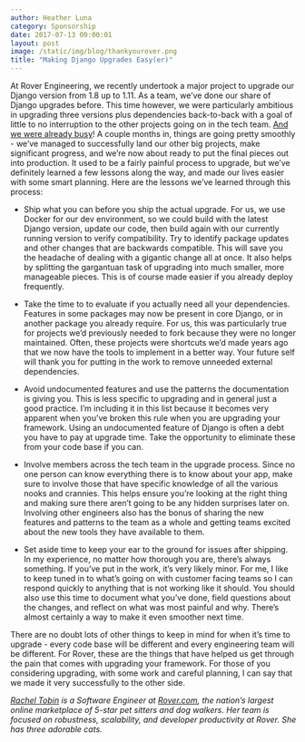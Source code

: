 ```yaml
---
author: Heather Luna
category: Sponsorship
date: 2017-07-13 00:00:01
layout: post
image: /static/img/blog/thankyourover.png
title: "Making Django Upgrades Easy(er)"
---
```


At Rover Engineering, we recently undertook a major project to upgrade
our Django version from 1.8 up to 1.11. As a team, we’ve done our share
of Django upgrades before. This time however, we were particularly
ambitious in upgrading three versions plus dependencies back-to-back
with a goal of little to no interruption to the other projects going on
in the tech team. [And we were already busy](https://www.geekwire.com/2017/rover-acquires-dogvacay-biggest-competitor-online-dog-sitting-marketplace/)!
A couple months in, things are going pretty smoothly - we’ve managed to
successfully land our other big projects, make significant progress, 
and we’re now about ready to put the final pieces out into production. 
It used to be a fairly painful process to upgrade, but we’ve definitely
learned a few lessons along the way, and made our lives easier with 
some smart planning. Here are the lessons we’ve learned through this
process:

-  Ship what you can before you ship the actual upgrade. For us, we use
Docker for our dev environment, so we could build with the latest
Django version, update our code, then build again with our currently
running version to verify compatibility. Try to identify package
updates and other changes that are backwards compatible.
This will save you the headache of dealing with a gigantic change all
at once. It also helps by splitting the gargantuan task of upgrading
into much smaller, more manageable pieces. This is of course made
easier if you already deploy frequently.

-  Take the time to to evaluate if you actually need all your
dependencies. Features in some packages may now be present in core
Django, or in another package you already require. For us, this was
particularly true for projects we’d previously needed to fork because
they were no longer maintained. Often, these projects were shortcuts
we’d made years ago that we now have the tools to implement in a better
way.  Your future self will thank you for putting in the work to
remove unneeded external dependencies.

-  Avoid undocumented features and use the patterns the documentation
is giving you. This is less specific to upgrading and in general just a
good practice. I’m including it in this list because it becomes very
apparent when you’ve broken this rule when you are upgrading your
framework. Using an undocumented feature of Django is often a debt you
have to pay at upgrade time. Take the opportunity to eliminate these
from your code base if you can.

-  Involve members across the tech team in the upgrade process. Since
no one person can know everything there is to know about your app, make
sure to involve those that have specific knowledge of all the various
nooks and crannies. This helps ensure you’re looking at the right thing
and making sure there aren’t going to be any hidden surprises later on.
Involving other engineers also has the bonus of sharing the new features
and patterns to the team as a whole and getting teams excited about the
new tools they have available to them.

-  Set aside time to keep your ear to the ground for issues after
shipping. In my experience, no matter how thorough you are, there’s
always something. If you’ve put in the work, it’s very likely minor.
For me, I like to keep tuned in to what’s going on with customer facing
teams so I can respond quickly to anything that is not working like it
should. You should also use this time to document what you’ve done,
field questions about the changes, and reflect on what was most painful
and why. There’s almost certainly a way to make it even smoother next
time.

There are no doubt lots of other things to keep in mind for when it’s
time to upgrade - every code base will be different and every
engineering team will be different. For Rover, these are the things
that have helped us get through the pain that comes with upgrading your
framework. For those of you considering upgrading, with some work and
careful planning, I can say that we made it very successfully to the
other side.

*[Rachel Tobin](https://twitter.com/Saikonojinsei) is a Software
Engineer at [Rover.com](https://www.rover.com/), the nation’s largest
online marketplace of 5-star pet sitters and dog walkers. Her team is
focused on robustness, scalability, and developer productivity at Rover. 
She has three adorable cats.*
